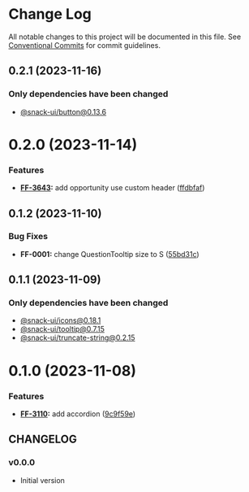 # Change Log

All notable changes to this project will be documented in this file.
See [Conventional Commits](https://conventionalcommits.org) for commit guidelines.

## 0.2.1 (2023-11-16)

### Only dependencies have been changed
* [@snack-ui/button@0.13.6](https://git.sbercloud.tech/sbercloud-ui/tokens-design-system/snack-uikit/-/blob/master/packages/button/CHANGELOG.md)





# 0.2.0 (2023-11-14)


### Features

* **[FF-3643](https://jira.sbercloud.tech/browse/FF-3643):** add opportunity use custom header ([ffdbfaf](https://git.sbercloud.tech/sbercloud-ui/tokens-design-system/snack-uikit/commits/ffdbfaf3dc8d07943c31bf0e9bdf4e93cb62f9c8))





## 0.1.2 (2023-11-10)


### Bug Fixes

* **FF-0001:** change QuestionTooltip size to S ([55bd31c](https://git.sbercloud.tech/sbercloud-ui/tokens-design-system/snack-uikit/commits/55bd31c1d14593a277e57bec706e42a07992e68a))





## 0.1.1 (2023-11-09)

### Only dependencies have been changed
* [@snack-ui/icons@0.18.1](https://git.sbercloud.tech/sbercloud-ui/tokens-design-system/snack-uikit/-/blob/master/packages/icons/CHANGELOG.md)
* [@snack-ui/tooltip@0.7.15](https://git.sbercloud.tech/sbercloud-ui/tokens-design-system/snack-uikit/-/blob/master/packages/tooltip/CHANGELOG.md)
* [@snack-ui/truncate-string@0.2.15](https://git.sbercloud.tech/sbercloud-ui/tokens-design-system/snack-uikit/-/blob/master/packages/truncate-string/CHANGELOG.md)





# 0.1.0 (2023-11-08)


### Features

* **[FF-3110](https://jira.sbercloud.tech/browse/FF-3110):** add accordion ([9c9f59e](https://git.sbercloud.tech/sbercloud-ui/tokens-design-system/snack-uikit/commits/9c9f59e3e7117811f3d65aa19c64ca4f54796e2c))





## CHANGELOG

### v0.0.0

- Initial version
